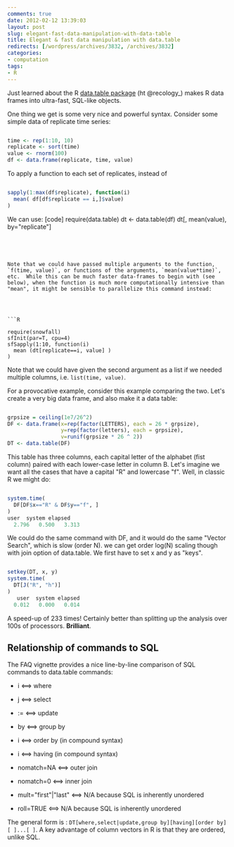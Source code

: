 ```yaml
---
comments: true
date: 2012-02-12 13:39:03
layout: post
slug: elegant-fast-data-manipulation-with-data-table
title: Elegant & fast data manipulation with data.table
redirects: [/wordpress/archives/3832, /archives/3832]
categories:
- computation
tags:
- R
---
```


Just learned about the R [data.table package](http://cran.r-project.org/web/packages/data.table/index.html) (ht @recology_) makes R data frames into ultra-fast, SQL-like objects.



One thing we get is some very nice and powerful syntax.  Consider some simple data of replicate time series:

```R

time <- rep(1:10, 10)
replicate <- sort(time)
value <- rnorm(100)
df <- data.frame(replicate, time, value)

```






To apply a function to each set of replicates, instead of 

```R

sapply(1:max(df$replicate), function(i) 
  mean( df[df$replicate == i,]$value) 
)

```






We can use:
[code]
require(data.table)
dt <- data.table(df)
dt[, mean(value), by="replicate"]

```




Note that we could have passed multiple arguments to the function, `f(time, value)`, or functions of the arguments, `mean(value*time)`, etc.  While this can be much faster data-frames to begin with (see below), when the function is much more computationally intensive than "mean", it might be sensible to parallelize this command instead:




```R

require(snowfall)
sfInit(par=T, cpu=4)
sfSapply(1:10, function(i)
  mean (dt[replicate==i, value] )
)

```

Note that we could have given the second argument as a list if we needed multiple columns, i.e. `list(time, value)`.





For a provocative example, consider this example comparing the two.  Let's create a very big data frame, and also make it a data table:

```R

grpsize = ceiling(1e7/26^2) 
DF <- data.frame(x=rep(factor(LETTERS), each = 26 * grpsize), 
                 y=rep(factor(letters), each = grpsize), 
                 v=runif(grpsize * 26 ^ 2))
DT <- data.table(DF)

```




This table has three columns, each capital letter of the alphabet (fist column) paired with each lower-case letter in column B.  Let's imagine we want all the cases that have a capital "R" and lowercase "f".  Well, in classic R we might do:




```R

system.time( 
  DF[DF$x=="R" & DF$y=="f", ]
)
user  system elapsed 
  2.796   0.500   3.313 

```






We could do the same command with DF, and it would do the same "Vector Search", which is slow (order N).  we can get order log(N) scaling though with join option of data.table.  We first have to set x and y as "keys".  


```R

setkey(DT, x, y)
system.time(
  DT[J("R", "h")]
)
   user  system elapsed 
  0.012   0.000   0.014 

```

A speed-up of 233 times!  Certainly better than splitting up the analysis over 100s of processors.  **Brilliant**.





## Relationship of commands to SQL



The FAQ vignette provides a nice line-by-line comparison of SQL commands to data.table commands:





  * i <==> where


  * j <==> select


  * := <==> update


  * by <==> group by


  * i <==> order by (in compound syntax)


  * i <==> having (in compound syntax)


  * nomatch=NA <==> outer join


  * nomatch=0 <==> inner join


  * mult="first"|"last" <==> N/A because SQL is inherently unordered


  * roll=TRUE <==> N/A because SQL is inherently unordered



The general form is : `DT[where,select|update,group by][having][order by][ ]...[ ]`.  A key advantage of column vectors in R is that they are ordered, unlike SQL.

